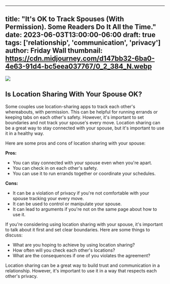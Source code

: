 
---
title: "It's OK to Track Spouses (With Permission). Some Readers Do It All the Time."
date: 2023-06-03T13:00:00-06:00
draft: true
tags: ['relationship', 'communication', 'privacy']
author: Friday Wall
thumbnail:  https://cdn.midjourney.com/d147bb32-6ba0-4e63-91d4-bc5eea037767/0_2_384_N.webp
---

![]( https://cdn.midjourney.com/d147bb32-6ba0-4e63-91d4-bc5eea037767/0_2.webp)


## Is Location Sharing With Your Spouse OK?

Some couples use location-sharing apps to track each other's whereabouts, with permission. This can be helpful for running errands or keeping tabs on each other's safety. However, it's important to set boundaries and not track your spouse's every move. Location sharing can be a great way to stay connected with your spouse, but it's important to use it in a healthy way.

Here are some pros and cons of location sharing with your spouse:

**Pros:**

* You can stay connected with your spouse even when you're apart.
* You can check in on each other's safety.
* You can use it to run errands together or coordinate your schedules.

**Cons:**

* It can be a violation of privacy if you're not comfortable with your spouse tracking your every move.
* It can be used to control or manipulate your spouse.
* It can lead to arguments if you're not on the same page about how to use it.

If you're considering using location sharing with your spouse, it's important to talk about it first and set clear boundaries. Here are some things to discuss:

* What are you hoping to achieve by using location sharing?
* How often will you check each other's locations?
* What are the consequences if one of you violates the agreement?

Location sharing can be a great way to build trust and communication in a relationship. However, it's important to use it in a way that respects each other's privacy.


            